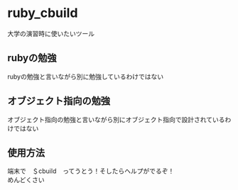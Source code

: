# ruby_cbuild
大学の演習時に使いたいツール
## rubyの勉強
rubyの勉強と言いながら別に勉強しているわけではない
## オブジェクト指向の勉強
オブジェクト指向の勉強と言いながら別にオブジェクト指向で設計されているわけではない
## 使用方法
端末で　＄cbuild　ってうとう！そしたらヘルプがでるぞ！  
めんどくさい

